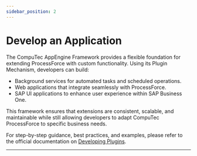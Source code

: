 ```yaml
---
sidebar_position: 2
---
```


# Develop an Application

The CompuTec AppEngine Framework provides a flexible foundation for extending ProcessForce with custom functionality. Using its Plugin Mechanism, developers can build:

- Background services for automated tasks and scheduled operations.
- Web applications that integrate seamlessly with ProcessForce.
- SAP UI applications to enhance user experience within SAP Business One.

This framework ensures that extensions are consistent, scalable, and maintainable while still allowing developers to adapt CompuTec ProcessForce to specific business needs.

For step-by-step guidance, best practices, and examples, please refer to the official documentation on [Developing Plugins](https://learn.computec.one/docs/appengine/developers-guide/basic-and-business-logic/plugin-types/overview/).

---
